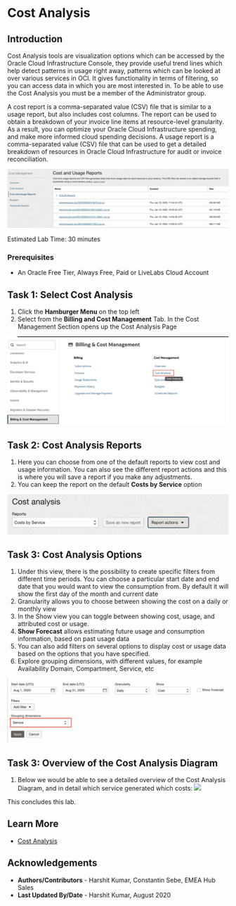 # Cost Analysis

## Introduction
Cost Analysis tools are visualization options which can be accessed by the Oracle Cloud Infrastructure Console, they provide useful trend lines which help detect patterns in usage right away, patterns which can be looked at over various services in OCI. It gives functionality in terms of filtering, so you can access data in which you are most interested in. To be able to use the Cost Analysis you must be a member of the Administrator group.

A cost report is a comma-separated value (CSV) file that is similar to a usage report, but also includes cost columns. The report can be used to obtain a breakdown of your invoice line items at resource-level granularity. As a result, you can optimize your Oracle Cloud Infrastructure spending, and make more informed cloud spending decisions.
A usage report is a comma-separated value (CSV) file that can be used to get a detailed breakdown of resources in Oracle Cloud Infrastructure for audit or invoice reconciliation.

  ![](./images/costanalysis_0.png " ")

Estimated Lab Time: 30 minutes

### Prerequisites

* An Oracle Free Tier, Always Free, Paid or LiveLabs Cloud Account


## Task 1: Select Cost Analysis

1. Click the **Hamburger Menu** on the top left
2. Select from the **Billing and Cost Management** Tab. In the Cost Management Section opens up the Cost Analysis Page

  ![](./images/costanalysis_1.png " ")

  ## Task 2: Cost Analysis Reports

1. Here you can choose from one of the default reports to view cost and usage information. You can also see the different report actions and this is where you will save a report if you make any adjustments.
2. You can keep the report on the default **Costs by Service** option

  ![](./images/costanalysis_2.png " ")

## Task 3: Cost Analysis Options

1. Under this view, there is the possibility to create specific filters from different time periods. You can choose a particular start date and end date that you would want to view the consumption from. By default it will show the first day of the month and current date
2. Granularity allows you to choose between showing the cost on a daily or monthly view
3. In the Show view you can toggle between showing cost, usage, and attributed cost or usage.
4. **Show Forecast** allows estimating future usage and consumption information, based on past usage data
5. You can also add filters on several options to display cost or usage data based on the options that you have specified. 
6. Explore grouping dimensions, with different values, for example Availability Domain, Compartment, Service, etc

  ![](./images/costanalysis_3.png " ")

## Task 3: Overview of the Cost Analysis Diagram

1. Below we would be able to see a detailed overview of the Cost Analysis Diagram, and in detail which service generated which costs:
  ![](./images/Step5.png " ")

This concludes this lab.

## Learn More
* [Cost Analysis](https://docs.cloud.oracle.com/en-us/iaas/Content/Billing/Concepts/costanalysisoverview.htm)

## Acknowledgements
* **Authors/Contributors** - Harshit Kumar, Constantin Sebe, EMEA Hub Sales
* **Last Updated By/Date** - Harshit Kumar, August 2020

